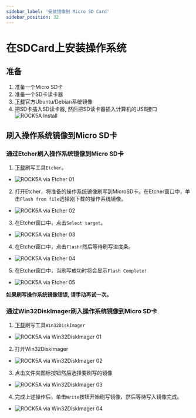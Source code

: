 ```yaml
---
sidebar_label: '安装镜像到 Micro SD Card'
sidebar_position: 32
---
```


# 在SDCard上安装操作系统

## 准备 

1. 准备一个Micro SD卡
2. 准备一个SD卡读卡器
3. [下载](../../official-images)官方Ubuntu/Debian系统镜像
4. 把SD卡插入SD读卡器, 然后把SD读卡器插入计算机的USB接口  
![ROCK5A Install](/img/accessories/sd_install_1.webp)


## 刷入操作系统镜像到Micro SD卡

### 通过Etcher刷入操作系统镜像到Micro SD卡

1. [下载](https://www.balena.io/etcher#download-etcher)刷写工具`Etcher`。
  - ![ROCK5A via Etcher 01](/img/rock5a/rock5a-etcher.webp)

2. 打开Etcher，将准备的操作系统镜像刷写到MicroSD卡。在Etcher窗口中，单击`Flash from file`选择刚下载的操作系统镜像。
  - ![ROCK5A via Etcher 02](/img/rock5a/rock5a-etcher-1.webp)

3. 在Etcher窗口中，点击`Select target`。
  - ![ROCK5A via Etcher 03](/img/rock5a/rock5a-etcher-2.webp)

4. 在Etcher窗口中，点击`Flash!`然后等待刷写进度条。
  - ![ROCK5A via Etcher 04](/img/rock5a/rock5a-etcher-3.webp)

5. 在Etcher窗口中，当刷写成功时将会显示`Flash Complete!`
  - ![ROCK5A via Etcher 05](/img/rock5a/rock5a-etcher-4.webp)
  
**如果刷写操作系统镜像错误, 请手动再试一次。**

### 通过Win32DiskImager刷入操作系统镜像到Micro SD卡

1. [下载](https://win32diskimager.org/)刷写工具`Win32DiskImager`
  - ![ROCK5A via Win32DiskImager 01](/img/rock5a/rock5a-win32.png)

2. 打开Win32DiskImager  
  - ![ROCK5A via Win32DiskImager 02](/img/rock5a/rock5a-win32-1.png)  

3. 点击文件夹图标按钮然后选择要刷写的镜像
  - ![ROCK5A via Win32DiskImager 03](/img/rock5a/rock5a-win32-2.png)   

4. 完成上述操作后，单击`Write`按钮开始刷写镜像，然后等待写入镜像完成。
  - ![ROCK5A via Win32DiskImager 04](/img/rock5a/rock5a-win32-3.png) 



